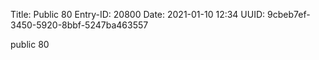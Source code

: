 Title: Public 80
Entry-ID: 20800
Date: 2021-01-10 12:34
UUID: 9cbeb7ef-3450-5920-8bbf-5247ba463557

public 80

